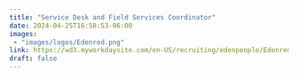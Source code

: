 ```yaml
---
title: "Service Desk and Field Services Coordinator"
date: 2024-04-25T16:58:53-06:00
images: 
 - "images/logos/Edenred.png"
link: https://wd3.myworkdaysite.com/en-US/recruiting/edenpeople/Edenred_Careers/job/Mexico---Mexico-City/Service-Desk-and-Field-Services-Coordinator_JR009610?locationCountry=e2adff9272454660ac4fdb56fc70bb51
draft: false
---
```



